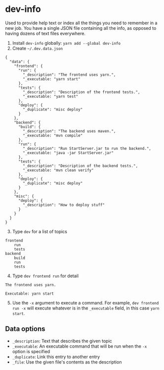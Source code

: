# dev-info

Used to provide help text or index all the things you need to remember in a new job. You have a single JSON file containing all the info, as opposed to having dozens of text files everywhere.

1. Install `dev-info` globally: `yarn add --global dev-info`
2. Create `~/.dev.data.json`

```
{
  "data": {
    "frontend": {
      "run": {
        "_description": "The frontend uses yarn.",
        "_executable: "yarn start"
      },
      "tests": {
        "_description": "Description of the frontend tests.",
        "_executable: "yarn test"
      },
      "deploy": {
        "_duplicate": "misc deploy"
      }
    },
    "backend": {
      "build": {
        "_description": "The backend uses maven.",
        "_executable: "mvn compile"
      },
      "run": {
        "_description": "Run StartServer.jar to run the backend.",
        "_executable: "java -jar StartServer.jar"
      },
      "tests": {
        "_description": "Description of the backend tests.",
        "_executable: "mvn clean verify"
      },
      "deploy": {
        "_duplicate": "misc deploy"
      }
    },
    "misc": {
      "deploy": {
        "_description": "How to deploy stuff"
      }
    }
  }
}
```

3. Type `dev` for a list of topics

```
frontend
    run
    tests
backend
    build
    run
    tests
```

4. Type `dev frontend run` for detail

```
The frontend uses yarn.

Executable: yarn start
```

5. Use the `-x` argument to execute a command. For example, `dev frontend run -x` will execute whatever is in the `_executable` field, in this case `yarn start`.

## Data options

- `_description`: Text that describes the given topic
- `_executable`: An executable command that will be run when the `-x` option is specified
- `_duplicate`: Link this entry to another entry
- `_file`: Use the given file's contents as the description
